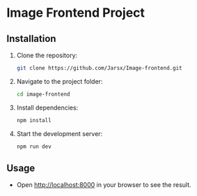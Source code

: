 # Image Frontend Project


## Installation
1. Clone the repository:
   ```bash
   git clone https://github.com/Jarsx/Image-frontend.git
   ```
2. Navigate to the project folder:
   ```bash
   cd image-frontend
   ```
3. Install dependencies:
   ```bash
   npm install
   ```
4. Start the development server:
   ```bash
   npm run dev
   ```

## Usage
- Open [http://localhost:8000](http://localhost:8000) in your browser to see the result.


